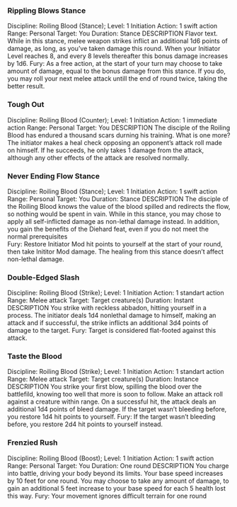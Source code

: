 ### Rippling Blows Stance
Discipline: Roiling Blood (Stance); Level: 1
Initiation Action: 1 swift action
Range: Personal
Target: You
Duration: Stance
DESCRIPTION
Flavor text. While in this stance, melee weapon strikes inflict an additional 1d6 points of damage, as long, as you’ve taken damage this round. When your Initiator Level reaches 8, and every 8 levels thereafter this bonus damage increases by 1d6.
Fury: As a free action, at the start of your turn may choose to take amount of damage, equal to the bonus damage from this stance. If you do, you may roll your next melee attack untill the end of round twice, taking the better result. 

### Tough Out
Discipline: Roiling Blood (Counter); Level: 1
Initiation Action: 1 immediate action
Range: Personal
Target: You
DESCRIPTION
The disciple of the Roiling Blood has endured a thousand scars durning his training. What is one more? The initiator makes a heal check opposing an opponent’s attack roll made on himself. If he succeeds, he only takes 1 damage from the attack, although any other effects of the attack are resolved normally. 

### Never Ending Flow Stance
Discipline: Roiling Blood (Stance); Level: 1
Initiation Action: 1 swift action
Range: Personal
Target: You
Duration: Stance
DESCRIPTION
The disciple of the Roiling Blood knows the value of the blood spilled and redirects the flow, so nothing would be spent in vain. While in this stance, you may chose to apply all self-inflicted damage as non-lethal damage instead. In addition, you gain the benefits of the Diehard feat, even if you do not meet the normal prerequisites  
Fury: Restore Initiator Mod hit points to yourself at the start of your round, then take Inititor Mod damage. The healing from this stance doesn’t affect non-lethal damage. 

### Double-Edged Slash
Discipline: Roiling Blood (Strike); Level: 1
Initiation Action: 1 standart action
Range: Melee attack
Target: Target creature(s)
Duration: Instant
DESCRIPTION
You strike with reckless abbadon, hitting yourself in a process. The initiator deals 1d4 nonlethal damage to himself, making an attack and if successful, the strike inflicts an additional 3d4 points of damage to the target.
Fury: Target is considered flat-footed against this attack.


### Taste the Blood
Discipline: Roiling Blood (Strike); Level: 1
Initiation Action: 1 standart action
Range: Melee attack
Target: Target creature(s)
Duration: Instance
DESCRIPTION
You strike your first blow, spilling the blood over the battlefild, knowing too well that more is soon to follow. Make an attack roll against a creature within range. On a successful hit, the attack deals an additional 1d4 points of bleed damage. If the target wasn’t bleeding before, you restore 1d4 hit points to yourself.
Fury: If the target wasn’t bleeding before, you restore 2d4 hit points to yourself instead.

### Frenzied Rush
Discipline: Roiling Blood (Boost); Level: 1
Initiation Action: 1 swift action
Range: Personal
Target: You
Duration: One round 
DESCRIPTION
You charge into battle, driving your body beyond its limits. Your base speed increases by 10 feet for one round. You may choose to take any amount of damage, to gain an additional 5 feet increase to your base speed for each 5 health lost this way.
Fury: Your movement ignores difficult terrain for one round 
